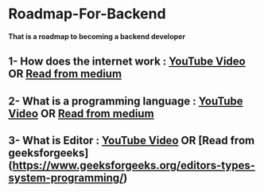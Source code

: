 # Roadmap-For-Backend
#### That is a roadmap to becoming a backend developer

## 1- How does the internet work : [YouTube Video](https://www.youtube.com/watch?v=x3c1ih2NJEg) OR [Read from medium](https://user3141592.medium.com/how-does-the-internet-work-edc2e22e7eb8)

## 2- What is a programming language : [YouTube Video](https://www.youtube.com/watch?v=EGQh5SZctaE) OR [Read from medium](https://posco.medium.com/what-is-a-programming-language-community-and-what-does-it-value-faa5b84c065a)

## 3- What is Editor : [YouTube Video](https://www.youtube.com/watch?v=EQ5Rc4DFp4M) OR [Read from geeksforgeeks] (https://www.geeksforgeeks.org/editors-types-system-programming/)

